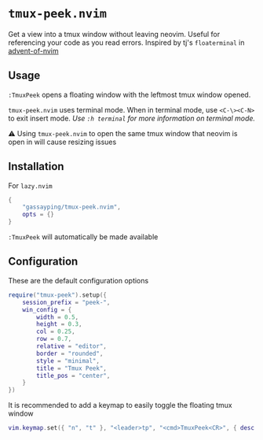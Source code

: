 # `tmux-peek.nvim`

Get a view into a tmux window without leaving neovim. Useful for referencing your code as you read errors. Inspired by tj's `floaterminal` in [advent-of-nvim](https://github.com/tjdevries/advent-of-nvim)

## Usage

`:TmuxPeek` opens a floating window with the leftmost tmux window opened.

`tmux-peek.nvim` uses terminal mode. When in terminal mode, use `<C-\><C-N>` to exit insert mode. *Use `:h terminal` for more information on terminal mode.*

⚠️ Using `tmux-peek.nvim` to open the same tmux window that neovim is open in will cause resizing issues

## Installation

For `lazy.nvim`

```lua
{
    "gassayping/tmux-peek.nvim",
    opts = {}
}
```

`:TmuxPeek` will automatically be made available

## Configuration

These are the default configuration options

```lua
require("tmux-peek").setup({
    session_prefix = "peek-",
    win_config = {
        width = 0.5,
        height = 0.3,
        col = 0.25,
        row = 0.7,
        relative = "editor",
        border = "rounded",
        style = "minimal",
        title = "Tmux Peek",
        title_pos = "center",
    }
})
```

It is recommended to add a keymap to easily toggle the floating tmux window

```lua
vim.keymap.set({ "n", "t" }, "<leader>tp", "<cmd>TmuxPeek<CR>", { desc = "Toggle floating tmux window" })
```

